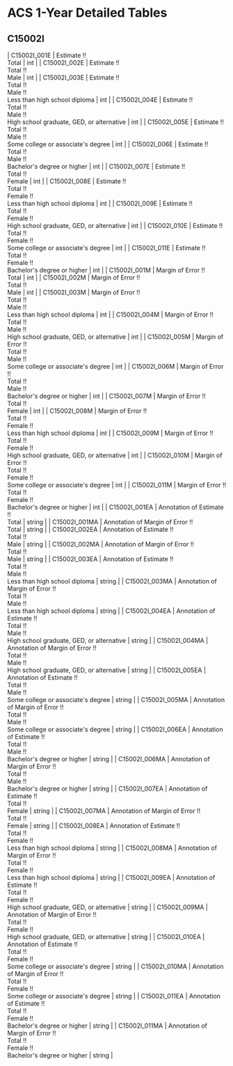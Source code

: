 # ACS 1-Year Detailed Tables

## C15002I

| C15002I_001E | Estimate !!<br>Total | int |
| C15002I_002E | Estimate !!<br>Total !!<br>Male | int |
| C15002I_003E | Estimate !!<br>Total !!<br>Male !!<br>Less than high school diploma | int |
| C15002I_004E | Estimate !!<br>Total !!<br>Male !!<br>High school graduate, GED, or alternative | int |
| C15002I_005E | Estimate !!<br>Total !!<br>Male !!<br>Some college or associate's degree | int |
| C15002I_006E | Estimate !!<br>Total !!<br>Male !!<br>Bachelor's degree or higher | int |
| C15002I_007E | Estimate !!<br>Total !!<br>Female | int |
| C15002I_008E | Estimate !!<br>Total !!<br>Female !!<br>Less than high school diploma | int |
| C15002I_009E | Estimate !!<br>Total !!<br>Female !!<br>High school graduate, GED, or alternative | int |
| C15002I_010E | Estimate !!<br>Total !!<br>Female !!<br>Some college or associate's degree | int |
| C15002I_011E | Estimate !!<br>Total !!<br>Female !!<br>Bachelor's degree or higher | int |
| C15002I_001M | Margin of Error !!<br>Total | int |
| C15002I_002M | Margin of Error !!<br>Total !!<br>Male | int |
| C15002I_003M | Margin of Error !!<br>Total !!<br>Male !!<br>Less than high school diploma | int |
| C15002I_004M | Margin of Error !!<br>Total !!<br>Male !!<br>High school graduate, GED, or alternative | int |
| C15002I_005M | Margin of Error !!<br>Total !!<br>Male !!<br>Some college or associate's degree | int |
| C15002I_006M | Margin of Error !!<br>Total !!<br>Male !!<br>Bachelor's degree or higher | int |
| C15002I_007M | Margin of Error !!<br>Total !!<br>Female | int |
| C15002I_008M | Margin of Error !!<br>Total !!<br>Female !!<br>Less than high school diploma | int |
| C15002I_009M | Margin of Error !!<br>Total !!<br>Female !!<br>High school graduate, GED, or alternative | int |
| C15002I_010M | Margin of Error !!<br>Total !!<br>Female !!<br>Some college or associate's degree | int |
| C15002I_011M | Margin of Error !!<br>Total !!<br>Female !!<br>Bachelor's degree or higher | int |
| C15002I_001EA | Annotation of Estimate !!<br>Total | string |
| C15002I_001MA | Annotation of Margin of Error !!<br>Total | string |
| C15002I_002EA | Annotation of Estimate !!<br>Total !!<br>Male | string |
| C15002I_002MA | Annotation of Margin of Error !!<br>Total !!<br>Male | string |
| C15002I_003EA | Annotation of Estimate !!<br>Total !!<br>Male !!<br>Less than high school diploma | string |
| C15002I_003MA | Annotation of Margin of Error !!<br>Total !!<br>Male !!<br>Less than high school diploma | string |
| C15002I_004EA | Annotation of Estimate !!<br>Total !!<br>Male !!<br>High school graduate, GED, or alternative | string |
| C15002I_004MA | Annotation of Margin of Error !!<br>Total !!<br>Male !!<br>High school graduate, GED, or alternative | string |
| C15002I_005EA | Annotation of Estimate !!<br>Total !!<br>Male !!<br>Some college or associate's degree | string |
| C15002I_005MA | Annotation of Margin of Error !!<br>Total !!<br>Male !!<br>Some college or associate's degree | string |
| C15002I_006EA | Annotation of Estimate !!<br>Total !!<br>Male !!<br>Bachelor's degree or higher | string |
| C15002I_006MA | Annotation of Margin of Error !!<br>Total !!<br>Male !!<br>Bachelor's degree or higher | string |
| C15002I_007EA | Annotation of Estimate !!<br>Total !!<br>Female | string |
| C15002I_007MA | Annotation of Margin of Error !!<br>Total !!<br>Female | string |
| C15002I_008EA | Annotation of Estimate !!<br>Total !!<br>Female !!<br>Less than high school diploma | string |
| C15002I_008MA | Annotation of Margin of Error !!<br>Total !!<br>Female !!<br>Less than high school diploma | string |
| C15002I_009EA | Annotation of Estimate !!<br>Total !!<br>Female !!<br>High school graduate, GED, or alternative | string |
| C15002I_009MA | Annotation of Margin of Error !!<br>Total !!<br>Female !!<br>High school graduate, GED, or alternative | string |
| C15002I_010EA | Annotation of Estimate !!<br>Total !!<br>Female !!<br>Some college or associate's degree | string |
| C15002I_010MA | Annotation of Margin of Error !!<br>Total !!<br>Female !!<br>Some college or associate's degree | string |
| C15002I_011EA | Annotation of Estimate !!<br>Total !!<br>Female !!<br>Bachelor's degree or higher | string |
| C15002I_011MA | Annotation of Margin of Error !!<br>Total !!<br>Female !!<br>Bachelor's degree or higher | string |

